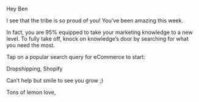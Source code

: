 Hey Ben

I see that the tribe is so proud of you! You’ve been amazing this week.

In fact, you are 95% equipped to take your marketing knowledge to a new
level. To fully take off, knock on knowledge’s door by searching for
what you need the most.

Tap on a popular search query for eCommerce to start:

Dropshipping, Shopify

Can’t help but smile to see you grow ;)

Tons of lemon love,
